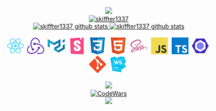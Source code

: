 <!-- HEARER -->
<div align="center">
     <a >
        <img src="https://capsule-render.vercel.app/api?type=waving&color=003731&height=190&section=header&text=Ilya%20Shulapov&desc=frontend%20developer&animation=fadeIn&fontColor=fff&fontSize=75&fontAlign=68&fontAlignY=30&descSize=18&descAlign=68&descAlignY=70"/>
    </a>
<!-- /HEARER -->

<!-- ./STAT -->
<div align="center">
    <a href="https://skyline.github.com/skiffter1337/2023" target="_blank">
        <img src="https://github-readme-streak-stats.herokuapp.com/?user=skiffter1337&hide_border=true&stroke=888&ring=003731&fire=D70&currStreakNum=D70&sideNums=888&dates=888&sideLabels=888&currStreakLabel=003731&background=0000"
             title="skiffter1337" 
             alt="skiffter1337"
             width="60%"/>
    </a>
</div>
<div align="center">
    <a href="https://github.com/skiffter1337?tab=repositories" target="_blank">
        <img src="https://github-readme-stats.vercel.app/api?username=skiffter1337&show_icons=true&count_private=true&hide_border=true&title_color=003731&text_color=888&icon_color=003731&bg_color=0000"
             title="skiffter1337 github repositories" 
             alt="skiffter1337 github stats"
             width="49%"/>
    </a>
    <a href="https://github.com/skiffter1337?tab=repositories" target="_blank">
        <img src="https://github-readme-stats.vercel.app/api/top-langs/?username=skiffter1337&&layout=compact&hide_border=true&title_color=003731&text_color=888&bg_color=0000"
             title="skiffter1337 github repositories"
             alt="skiffter1337 github stats"
             width="41%"/>
    </a>
</div>
<!-- ./STATS  -->

<br/>

<div align="center">
    <a href="https://reactjs.org/" target="_blank">
        <img src="https://github.com/devicons/devicon/blob/master/icons/react/react-original.svg"
             title="React" alt="React"
             width="40" height="40"/></a>&nbsp;
    <a href="https://redux.js.org/" target="_blank">
        <img src="https://github.com/devicons/devicon/blob/master/icons/redux/redux-original.svg"
             title="Redux" alt="Redux "
             width="40" height="40"/></a>&nbsp;
    <a href="https://mui.com/" target="_blank">
        <img src="https://github.com/devicons/devicon/blob/master/icons/materialui/materialui-original.svg"
             title="Material UI" alt="Material UI"
             width="40" height="40"/></a>&nbsp;
    <a href="https://storybook.js.org/" target="_blank">
        <img src="https://github.com/devicons/devicon/blob/master/icons/storybook/storybook-original.svg"
             title="Story book" alt="Story book"
             width="40" height="40"/></a>&nbsp;
    <a href="https://en.wikipedia.org/wiki/CSS" target="_blank">
        <img src="https://github.com/devicons/devicon/blob/master/icons/css3/css3-original.svg"
             title="CSS3" alt="CSS"
             width="40" height="40"/></a>&nbsp;
    <a href="https://en.wikipedia.org/wiki/HTML" target="_blank">
        <img src="https://github.com/devicons/devicon/blob/master/icons/html5/html5-original.svg"
             title="HTML5" alt="HTML"
             width="40" height="40"/></a>&nbsp;
    <a href="https://sass-lang.com/" target="_blank">
        <img src="https://github.com/devicons/devicon/blob/master/icons/sass/sass-original.svg"
             title="SASS" alt="SASS"
             width="40" height="40"/></a>&nbsp;     
    <a href="https://en.wikipedia.org/wiki/JavaScript" target="_blank">
        <img src="https://github.com/devicons/devicon/blob/master/icons/javascript/javascript-original.svg"
             title="JavaScript" alt="JavaScript"
             width="40" height="40"/></a>&nbsp;
    <a href="https://www.typescriptlang.org/" target="_blank">
        <img src="https://github.com/devicons/devicon/blob/master/icons/typescript/typescript-original.svg"
             title="TypeScript" alt="TypeScript"
             width="40" height="40"/></a>&nbsp;
    <a href="https://eslint.org/" target="_blank">
        <img src="https://github.com/devicons/devicon/blob/master/icons/eslint/eslint-original.svg"
             title="Eslint" alt="Eslint "
             width="40" height="40"/></a>&nbsp;  
    <a href="https://git-scm.com/" target="_blank">
        <img src="https://github.com/devicons/devicon/blob/master/icons/git/git-original.svg"
             title="Git" alt="Git"
             width="40" height="40"/></a>&nbsp;
    <a href="https://www.jetbrains.com/webstorm/" target="_blank">
    <img src="https://github.com/devicons/devicon/blob/master/icons/webstorm/webstorm-plain.svg"
         title="WebStorm" alt="WebStorm"
         width="40" height="40"/></a>&nbsp;
</div>

<br/>

<div align="center">
     <a href="https://www.codewars.com/users/skiffter1337">
        <img src="img.gif"  width="300"/>
     </a>
</div>
<div align="center">
    <a href="https://www.codewars.com/users/skiffter1337">
        <img src="https://www.codewars.com/users/skiffter1337/badges/small"
             title="CodeWars" alt="CodeWars"/>
    </a>
</div>

<!-- FOOTER -->
<div align="center">
    <a href=mailto:shulapov1999@gmail.com target="_blank">
    <img src="https://capsule-render.vercel.app/api?type=waving&color=003731&height=120&section=footer&text=Contact%20me%20&animation=fadeIn&fontColor=fff&fontSize=12&fontAlign=50&fontAlignY=80&descSize=20&descAlign=84&descAlignY=43"/>
    </a>
</div>
<!-- FOOTER -->
